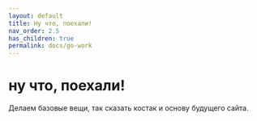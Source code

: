 ```yaml
---
layout: default
title: Ну что, поехали!
nav_order: 2.5
has_children: true
permalink: docs/go-work
---
```


# ну что, поехали!

Делаем базовые вещи, так сказать костак и основу будущего сайта.
